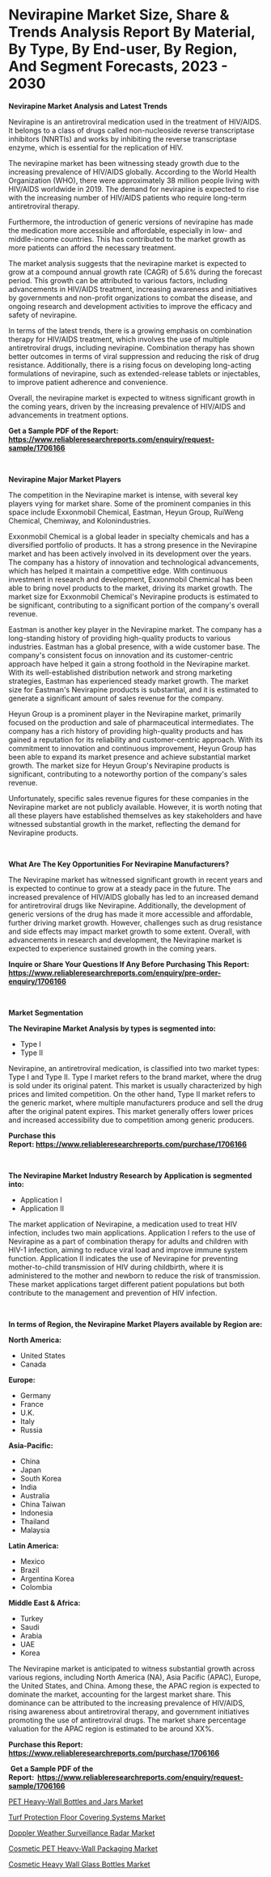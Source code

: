 <p><h1>Nevirapine Market Size, Share & Trends Analysis Report By Material, By Type, By End-user, By Region, And Segment Forecasts, 2023 - 2030</h1></p><p><strong>Nevirapine Market Analysis and Latest Trends</strong></p>
<p><p>Nevirapine is an antiretroviral medication used in the treatment of HIV/AIDS. It belongs to a class of drugs called non-nucleoside reverse transcriptase inhibitors (NNRTIs) and works by inhibiting the reverse transcriptase enzyme, which is essential for the replication of HIV.</p><p>The nevirapine market has been witnessing steady growth due to the increasing prevalence of HIV/AIDS globally. According to the World Health Organization (WHO), there were approximately 38 million people living with HIV/AIDS worldwide in 2019. The demand for nevirapine is expected to rise with the increasing number of HIV/AIDS patients who require long-term antiretroviral therapy.</p><p>Furthermore, the introduction of generic versions of nevirapine has made the medication more accessible and affordable, especially in low- and middle-income countries. This has contributed to the market growth as more patients can afford the necessary treatment.</p><p>The market analysis suggests that the nevirapine market is expected to grow at a compound annual growth rate (CAGR) of 5.6% during the forecast period. This growth can be attributed to various factors, including advancements in HIV/AIDS treatment, increasing awareness and initiatives by governments and non-profit organizations to combat the disease, and ongoing research and development activities to improve the efficacy and safety of nevirapine.</p><p>In terms of the latest trends, there is a growing emphasis on combination therapy for HIV/AIDS treatment, which involves the use of multiple antiretroviral drugs, including nevirapine. Combination therapy has shown better outcomes in terms of viral suppression and reducing the risk of drug resistance. Additionally, there is a rising focus on developing long-acting formulations of nevirapine, such as extended-release tablets or injectables, to improve patient adherence and convenience.</p><p>Overall, the nevirapine market is expected to witness significant growth in the coming years, driven by the increasing prevalence of HIV/AIDS and advancements in treatment options.</p></p>
<p><strong>Get a Sample PDF of the Report:&nbsp; <a href="https://www.reliableresearchreports.com/enquiry/request-sample/1706166">https://www.reliableresearchreports.com/enquiry/request-sample/1706166</a></strong></p>
<p>&nbsp;</p>
<p><strong>Nevirapine Major Market Players</strong></p>
<p><p>The competition in the Nevirapine market is intense, with several key players vying for market share. Some of the prominent companies in this space include Exxonmobil Chemical, Eastman, Heyun Group, RuiWeng Chemical, Chemiway, and Kolonindustries. </p><p>Exxonmobil Chemical is a global leader in specialty chemicals and has a diversified portfolio of products. It has a strong presence in the Nevirapine market and has been actively involved in its development over the years. The company has a history of innovation and technological advancements, which has helped it maintain a competitive edge. With continuous investment in research and development, Exxonmobil Chemical has been able to bring novel products to the market, driving its market growth. The market size for Exxonmobil Chemical's Nevirapine products is estimated to be significant, contributing to a significant portion of the company's overall revenue.</p><p>Eastman is another key player in the Nevirapine market. The company has a long-standing history of providing high-quality products to various industries. Eastman has a global presence, with a wide customer base. The company's consistent focus on innovation and its customer-centric approach have helped it gain a strong foothold in the Nevirapine market. With its well-established distribution network and strong marketing strategies, Eastman has experienced steady market growth. The market size for Eastman's Nevirapine products is substantial, and it is estimated to generate a significant amount of sales revenue for the company.</p><p>Heyun Group is a prominent player in the Nevirapine market, primarily focused on the production and sale of pharmaceutical intermediates. The company has a rich history of providing high-quality products and has gained a reputation for its reliability and customer-centric approach. With its commitment to innovation and continuous improvement, Heyun Group has been able to expand its market presence and achieve substantial market growth. The market size for Heyun Group's Nevirapine products is significant, contributing to a noteworthy portion of the company's sales revenue.</p><p>Unfortunately, specific sales revenue figures for these companies in the Nevirapine market are not publicly available. However, it is worth noting that all these players have established themselves as key stakeholders and have witnessed substantial growth in the market, reflecting the demand for Nevirapine products.</p></p>
<p>&nbsp;</p>
<p><strong>What Are The Key Opportunities For Nevirapine Manufacturers?</strong></p>
<p><p>The Nevirapine market has witnessed significant growth in recent years and is expected to continue to grow at a steady pace in the future. The increased prevalence of HIV/AIDS globally has led to an increased demand for antiretroviral drugs like Nevirapine. Additionally, the development of generic versions of the drug has made it more accessible and affordable, further driving market growth. However, challenges such as drug resistance and side effects may impact market growth to some extent. Overall, with advancements in research and development, the Nevirapine market is expected to experience sustained growth in the coming years.</p></p>
<p><strong>Inquire or Share Your Questions If Any Before Purchasing This Report: <a href="https://www.reliableresearchreports.com/enquiry/pre-order-enquiry/1706166">https://www.reliableresearchreports.com/enquiry/pre-order-enquiry/1706166</a></strong></p>
<p>&nbsp;</p>
<p><strong>Market Segmentation</strong></p>
<p><strong>The Nevirapine Market Analysis by types is segmented into:</strong></p>
<p><ul><li>Type I</li><li>Type II</li></ul></p>
<p><p>Nevirapine, an antiretroviral medication, is classified into two market types: Type I and Type II. Type I market refers to the brand market, where the drug is sold under its original patent. This market is usually characterized by high prices and limited competition. On the other hand, Type II market refers to the generic market, where multiple manufacturers produce and sell the drug after the original patent expires. This market generally offers lower prices and increased accessibility due to competition among generic producers.</p></p>
<p><strong>Purchase this Report:&nbsp;<a href="https://www.reliableresearchreports.com/purchase/1706166">https://www.reliableresearchreports.com/purchase/1706166</a></strong></p>
<p>&nbsp;</p>
<p><strong>The Nevirapine Market Industry Research by Application is segmented into:</strong></p>
<p><ul><li>Application I</li><li>Application II</li></ul></p>
<p><p>The market application of Nevirapine, a medication used to treat HIV infection, includes two main applications. Application I refers to the use of Nevirapine as a part of combination therapy for adults and children with HIV-1 infection, aiming to reduce viral load and improve immune system function. Application II indicates the use of Nevirapine for preventing mother-to-child transmission of HIV during childbirth, where it is administered to the mother and newborn to reduce the risk of transmission. These market applications target different patient populations but both contribute to the management and prevention of HIV infection.</p></p>
<p>&nbsp;</p>
<p><strong>In terms of Region, the Nevirapine Market Players available by Region are:</strong></p>
<p>
    <p> <strong> North America: </strong>
        <ul>
            <li>United States</li>
            <li>Canada</li>
        </ul>
        </p> 
    <p> <strong> Europe: </strong>
        <ul>
            <li>Germany</li>
            <li>France</li>
            <li>U.K.</li>
            <li>Italy</li>
            <li>Russia</li>
        </ul>
        </p> 
    <p> <strong> Asia-Pacific: </strong>
        <ul>
            <li>China</li>
            <li>Japan</li>
            <li>South Korea</li>
            <li>India</li>
            <li>Australia</li>
            <li>China Taiwan</li>
            <li>Indonesia</li>
            <li>Thailand</li>
            <li>Malaysia</li>
        </ul>
        </p> 
    <p> <strong> Latin America: </strong>
        <ul>
            <li>Mexico</li>
            <li>Brazil</li>
            <li>Argentina Korea</li>
            <li>Colombia</li>
        </ul>
        </p> 
    <p> <strong> Middle East & Africa: </strong>
        <ul>
            <li>Turkey</li>
            <li>Saudi</li>
            <li>Arabia</li>
            <li>UAE</li>
            <li>Korea</li>
        </ul>
    </p>
    </p>
<p><p>The Nevirapine market is anticipated to witness substantial growth across various regions, including North America (NA), Asia Pacific (APAC), Europe, the United States, and China. Among these, the APAC region is expected to dominate the market, accounting for the largest market share. This dominance can be attributed to the increasing prevalence of HIV/AIDS, rising awareness about antiretroviral therapy, and government initiatives promoting the use of antiretroviral drugs. The market share percentage valuation for the APAC region is estimated to be around XX%.</p></p>
<p><strong>Purchase this Report: <a href="https://www.reliableresearchreports.com/purchase/1706166">https://www.reliableresearchreports.com/purchase/1706166</a></strong></p>
<p>&nbsp;<strong>Get a Sample PDF of the Report:&nbsp;&nbsp;<a href="https://www.reliableresearchreports.com/enquiry/request-sample/1706166">https://www.reliableresearchreports.com/enquiry/request-sample/1706166</a></strong></p>
<p><strong></strong></p>
<p><p><a href="https://www.linkedin.com/pulse/pet-heavy-wall-bottles-jars-market-share-amp-new-trends-nisac/">PET Heavy-Wall Bottles and Jars Market</a></p><p><a href="https://medium.com/@grab.track.out/turf-protection-floor-covering-systems-market-insight-market-trends-growth-forecasted-from-2023-0f028621be23">Turf Protection Floor Covering Systems Market</a></p><p><a href="https://medium.com/@plan.sock.color/doppler-weather-surveillance-radar-market-analysis-its-cagr-market-segmentation-and-global-8088820c835a">Doppler Weather Surveillance Radar Market</a></p><p><a href="https://www.linkedin.com/pulse/cosmetic-pet-heavy-wall-packaging-market-size-2023-2030-izyic/">Cosmetic PET Heavy-Wall Packaging Market</a></p><p><a href="https://www.linkedin.com/pulse/cosmetic-heavy-wall-glass-bottles-market-size-share-global-analysis-2fo7e/">Cosmetic Heavy Wall Glass Bottles Market</a></p></p>
